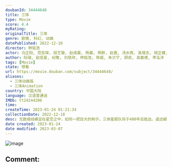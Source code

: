 ```yaml
---
doubanId: 34444648
title: 三体
type: Movie
score: 4.4
myRating: 
originalTitle: 三体
genre: 剧情, 科幻, 动画
datePublished: 2022-12-10
director: 林铭浩
actor: 马正阳, 范哲琛, 段艺璇, 赵成晨, 杨晨, 杨默, 赵震, 汤水雨, 高增志, 胡正健, 任京浩, 图特哈蒙, 薄棠, 刘晓倩, 露西, 高启帆, 凃雄飞, 余昊威, 马海燕, 王宇腾, 孙熹鹤, 林强, 夏觅尘
author: 阮瑞, 赵佳星, 纪敬, 刘慈欣, 林铭浩, 陈威, 朱贝宁, 顾奕, 高嘉德, 李泓洋
tags: [Movie]
state: 想看
url: https://movie.douban.com/subject/34444648/
aliases:
  - 三体动画版
  - 三体Animation
country: 中国大陆
language: 汉语普通话
IMDb: tt24244206
time: 
createTime: 2023-01-24 01:21:34
collectionDate: 2022-12-18
desc: 无数细线横亘在星空之中，如同一把巨大的刷子。三体星舰队将于400年后抵达。遥远蝴蝶扇动着翅膀，也改变了罗辑的命运，轰然打开的门后是世界中心——面壁计划开启。同时，智子所创建的破壁室内，破壁人一一就位…...
date created: 2023-01-24
date modified: 2023-03-07
---
```


![image](p2885057891.jpg)

Comment:
---
